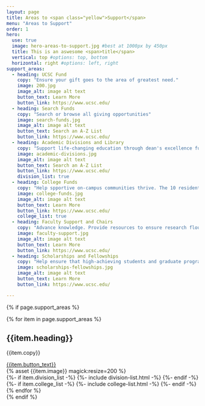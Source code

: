 ```yaml
---
layout: page
title: Areas to <span class="yellow">Support</span>
menu: "Areas to Support"
order: 1
hero:
  use: true
  image: hero-areas-to-support.jpg #best at 1000px by 450px
  title: This is an aswesome <span>title</span>
  vertical: top #options: top, bottom
  horizontal: right #options: left, right
support_areas:
  - heading: UCSC Fund
    copy: "Ensure your gift goes to the area of greatest need."
    image: 200.jpg
    image_alt: image alt text
    button_text: Learn More
    button_link: https://www.ucsc.edu/
  - heading: Search Funds
    copy: "Search or browse all giving opportunities"
    image: search-funds.jpg
    image_alt: image alt text
    button_text: Search an A-Z List
    button_link: https://www.ucsc.edu/
  - heading: Academic Divisions and Library
    copy: "Support life-changing education through dean's excellence funds in the division."
    image: academic-divisions.jpg
    image_alt: image alt text
    button_text: Search an A-Z List
    button_link: https://www.ucsc.edu/
    division_list: true
  - heading: College Funds
    copy: "Help spportive on-campus communities thrive. The 10 residential colleges provide academic assistance and activities embracing intellectual and social life."
    image: college-funds.jpg
    image_alt: image alt text
    button_text: Learn More
    button_link: https://www.ucsc.edu/
    college_list: true
  - heading: Faculty Support and Chairs
    copy: "Advance knowledge. Provide resources to ensure research flourishes. Giving to chairs and professorships helps retain and recruit innovative and accomplished scholars."
    image: faculty-support.jpg
    image_alt: image alt text
    button_text: Learn More
    button_link: https://www.ucsc.edu/
  - heading: Scholarships and Fellowships
    copy: "Help ensure that high-achieving students and graduate programs have scholarship and fellowship opportunities"
    image: scholarships-fellowships.jpg
    image_alt: image alt text
    button_text: Learn More
    button_link: https://www.ucsc.edu/

---
```

{% if page.support_areas %}
<section class="cta two-col-grid">
  {% for item in page.support_areas %}
    <div class="grid-cell">
        <div class="container">
            <div class="copy">
                <h2>{{item.heading}}</h2>
                <p>{{item.copy}}</p>
                <a href="{{item.button_link}}" class="yellow-pill">{{item.button_text}}</a>
            </div>
            {% asset {{item.image}} magick:resize=200 %}
        </div>
        {%- if item.division_list -%} {%- include division-list.html -%} {%- endif -%}
        {%- if item.college_list -%} {%- include college-list.html -%} {%- endif -%}
    </div>
  <!-- <hr>    -->
  {% endfor %}
  
</section>
{% endif %}
